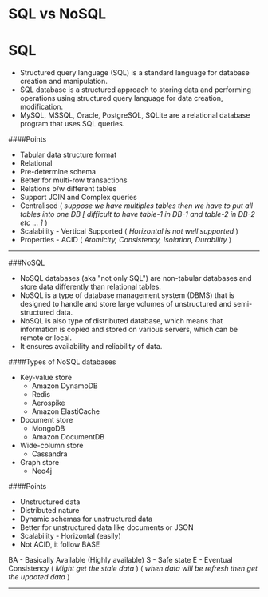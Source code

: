 # SQL vs NoSQL

# SQL

- Structured query language (SQL) is a standard language for database creation and manipulation.
- SQL database is a structured approach to storing data and performing operations using structured query language for data creation, modification.
- MySQL, MSSQL, Oracle, PostgreSQL, SQLite are a relational database program that uses SQL queries.

####Points

- Tabular data structure format
- Relational
- Pre-determine schema
- Better for multi-row transactions
- Relations b/w different tables
- Support JOIN and Complex queries
- Centralised ( _suppose we have multiples tables then we have to put all tables into one DB [ difficult to have table-1 in DB-1 and table-2 in DB-2 etc ... ]_ )
- Scalability - Vertical Supported ( _Horizontal is not well supported_ )
- Properties - ACID ( _Atomicity, Consistency, Isolation, Durability_ )


---

###NoSQL

- NoSQL databases (aka "not only SQL") are non-tabular databases and store data differently than relational tables.
- NoSQL is a type of database management system (DBMS) that is designed to handle and store large volumes of unstructured and semi-structured data.
- NoSQL is also type of distributed database, which means that information is copied and stored on various servers, which can be remote or local.
- It ensures availability and reliability of data.


####Types of NoSQL databases

- Key-value store
  - Amazon DynamoDB
  - Redis
  - Aerospike
  - Amazon ElastiCache
- Document store
  - MongoDB
  - Amazon DocumentDB
- Wide-column store
  - Cassandra 
- Graph store
  - Neo4j
  

####Points

- Unstructured data
- Distributed nature
- Dynamic schemas for unstructured data
- Better for unstructured data like documents or JSON
- Scalability - Horizontal (easily)
- Not ACID, it follow BASE

BA - Basically Available (Highly available)
S - Safe state
E - Eventual Consistency ( _Might get the stale data_ ) ( _when data will be refresh then get the updated data_ )

---
